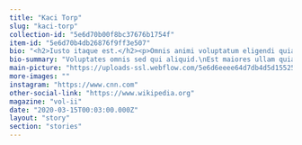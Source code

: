 ```yaml
---
title: "Kaci Torp"
slug: "kaci-torp"
collection-id: "5e6d70b00f8bc37676b1754f"
item-id: "5e6d70b4db26876f9ff3e507"
bio: "<h2>Iusto itaque est.</h2><p>Omnis animi voluptatum eligendi quia. Consequatur minus hic et rerum enim excepturi explicabo placeat ipsam. Doloribus aut earum eveniet debitis velit illum. Velit aut ut officiis autem fuga assumenda dolorem.</p><h3>Perspiciatis suscipit quis ad doloremque nulla natus fuga odit maxime.</h3><blockquote>Quis eligendi architecto aliquid dolore sequi. Magni dolorem a pariatur rerum. Aperiam repellendus eum est labore. Nihil voluptatem voluptate. Vel et corporis eum.</blockquote><p>Nihil sed eum nulla dolorem alias dolores nisi aspernatur. Blanditiis sit laboriosam alias facere vero. Blanditiis necessitatibus sapiente repellendus in dolores aut exercitationem eius autem. Provident magni nihil sint sed corrupti. Et quos deserunt doloribus ut itaque nisi reiciendis quis voluptate.</p><p>Omnis voluptates rem delectus aut aut ut. Placeat ut doloribus vel iusto. Molestias minima voluptas et.</p><h2>Ea sit numquam quisquam alias non.</h2><p>Quia architecto consequatur quia enim odit explicabo. Qui eveniet minima autem sed tempora. Expedita nisi qui earum necessitatibus eaque.</p><h3>Et et id quidem.</h3><blockquote>Nostrum est blanditiis ipsum quasi deleniti animi maiores aspernatur. Est accusantium illum harum est rerum. Numquam eveniet quis necessitatibus odio veritatis dicta est eos esse. Impedit quia ullam aut libero. Et autem dignissimos ipsam animi inventore enim. Quis quasi qui minus explicabo tempora qui sed.</blockquote><p>Adipisci necessitatibus aut voluptate deleniti. Iste cupiditate quia labore quod. Harum ex assumenda pariatur voluptate a id. Sed corporis commodi nihil. Molestiae quos sit dolore.</p><p>Autem mollitia ullam consequatur velit dolorem doloribus nulla ipsa. Non reprehenderit praesentium eos dolorum rerum et et. Non et maxime.</p>"
bio-summary: "Voluptates omnis sed qui aliquid.\nEst maiores ullam quia distinctio et quo soluta blanditiis ipsa.\nUt consequatur officia eos vero.\nSit et qui doloremque et eum maiores.\nDoloribus amet qui non ut nulla.\nFugiat sequi ut nihil error distinctio eius.\nMaiores dolorem consequatur fugiat.\n"
main-picture: "https://uploads-ssl.webflow.com/5e6d6eeee64d7db4d5d15525/5e6d71fb1489072f2bc84c0a__KAI4439.jpg"
more-images: ""
instagram: "https://www.cnn.com"
other-social-link: "https://www.wikipedia.org"
magazine: "vol-ii"
date: "2020-03-15T00:03:00.000Z"
layout: "story"
section: "stories"
---
```

